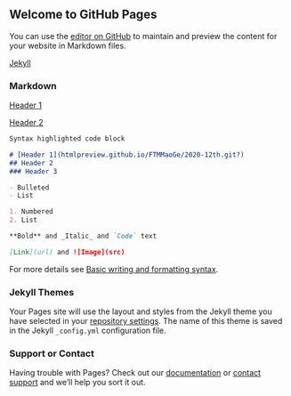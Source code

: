 ## Welcome to GitHub Pages

You can use the [editor on GitHub](https://github.com/FTMMaoGe/backup/edit/gh-pages/index.md) to maintain and preview the content for your website in Markdown files.

[Jekyll](https://htmlpreview.github.io//?https://github.com/FTMMaoGe/2020-12th/blob/main/%5B飞天猫兄弟盟%5D%20-%202020-12-03%20兄弟沙龙1%20-%20全国第一个跨性别兄弟活动是啥样？.html) 

### Markdown

 [Header 1](https://htmlpreview.github.io/?https://github.com/FTMMaoGe/backup/blob/gh-pages/2020-12-03AB.html)
 
 [Header 2](https://htmlpreview.github.io/)

```markdown
Syntax highlighted code block

# [Header 1](htmlpreview.github.io/FTMMaoGe/2020-12th.git?)
## Header 2
### Header 3

- Bulleted
- List

1. Numbered
2. List

**Bold** and _Italic_ and `Code` text

[Link](url) and ![Image](src)
```

For more details see [Basic writing and formatting syntax](https://docs.github.com/en/github/writing-on-github/getting-started-with-writing-and-formatting-on-github/basic-writing-and-formatting-syntax).

### Jekyll Themes

Your Pages site will use the layout and styles from the Jekyll theme you have selected in your [repository settings](https://github.com/FTMMaoGe/backup/settings/pages). The name of this theme is saved in the Jekyll `_config.yml` configuration file.

### Support or Contact

Having trouble with Pages? Check out our [documentation](https://docs.github.com/categories/github-pages-basics/) or [contact support](https://support.github.com/contact) and we’ll help you sort it out.
